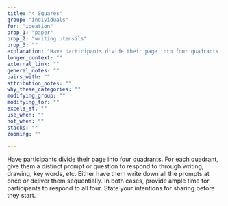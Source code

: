 ```yaml
---
title: "4 Squares"
group: "individuals"
for: "ideation"
prop_1: "paper"
prop_2: "writing utensils"
prop_3: ""
explanation: "Have participants divide their page into four quadrants. For each quadrant, give them a distinct prompt or question to respond to through writing, drawing, key words, etc. Either have them write down all the prompts at once or deliver them sequentially. In both cases, provide ample time for participants to respond to all four. State your intentions for sharing before they start."
longer_context: ""
external_link: ""
general_notes: ""
pairs_with: ""
attribution_notes: ""
why_these_categories: ""
modifying_group: ""
modifying_for: ""
excels_at: ""
use_when: ""
not_when: ""
stacks: ""
zooming: ""

---
```


Have participants divide their page into four quadrants. For each quadrant, give them a distinct prompt or question to respond to through writing, drawing, key words, etc. Either have them write down all the prompts at once or deliver them sequentially. In both cases, provide ample time for participants to respond to all four. State your intentions for sharing before they start.
